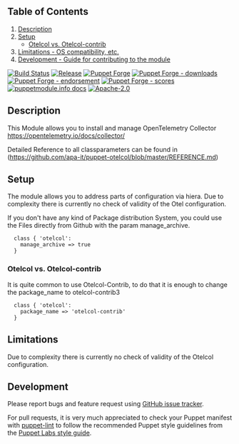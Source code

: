 ## Table of Contents

1. [Description](#description)
1. [Setup](#setup)
    * [Otelcol vs. Otelcol-contrib](#Otelcol-vs.-Otelcol-contrib)
1. [Limitations - OS compatibility, etc.](#limitations)
1. [Development - Guide for contributing to the module](#development)


[![Build Status](https://github.com/apa-it/puppet-otelcol/workflows/CI/badge.svg)](https://github.com/apa-it/puppet-otelcol/actions?query=workflow%3ACI)
[![Release](https://github.com/apa-it/puppet-otelcol/actions/workflows/release.yml/badge.svg)](https://github.com/apa-it/puppet-otelcol/actions/workflows/release.yml)
[![Puppet Forge](https://img.shields.io/puppetforge/v/puppet/otelcol.svg)](https://forge.puppetlabs.com/puppet/otelcol)
[![Puppet Forge - downloads](https://img.shields.io/puppetforge/dt/puppet/otelcol.svg)](https://forge.puppetlabs.com/puppet/otelcol)
[![Puppet Forge - endorsement](https://img.shields.io/puppetforge/e/puppet/otelcol.svg)](https://forge.puppetlabs.com/puppet/otelcol)
[![Puppet Forge - scores](https://img.shields.io/puppetforge/f/puppet/otelcol.svg)](https://forge.puppetlabs.com/puppet/otelcol)
[![puppetmodule.info docs](http://www.puppetmodule.info/images/badge.png)](http://www.puppetmodule.info/m/puppet-otelcol)
[![Apache-2.0](https://img.shields.io/github/license/apa-it/puppet-otelcol.svg)](LICENSE)

## Description

This Module allows you to install and manage OpenTelemetry Collector https://opentelemetry.io/docs/collector/ 

Detailed Reference to all classparameters can be found in (https://github.com/apa-it/puppet-otelcol/blob/master/REFERENCE.md)
## Setup
The module allows you to address parts of configuration via hiera. Due to complexity there is currently no check of validity of the Otel configuration. 

If you don't have any kind of Package distribution System, you could use the Files directly from Github with the param manage_archive.
```puppet
  class { 'otelcol': 
    manage_archive => true
  }
```
### Otelcol vs. Otelcol-contrib
It is quite common to use Otelcol-Contrib, to do that it is enough to change the package_name to otelcol-contrib3
```puppet
  class { 'otelcol': 
    package_name => 'otelcol-contrib'
  }
```

## Limitations

Due to complexity there is currently no check of validity of the Otelcol configuration. 

## Development

Please report bugs and feature request using [GitHub issue
tracker](https://github.com/apa-it/puppet-otelcol/issues).

For pull requests, it is very much appreciated to check your Puppet manifest
with [puppet-lint](https://github.com/puppetlabs/puppet-lint) to follow the recommended Puppet style guidelines from the
[Puppet Labs style guide](http://docs.puppetlabs.com/guides/style_guide.html).
